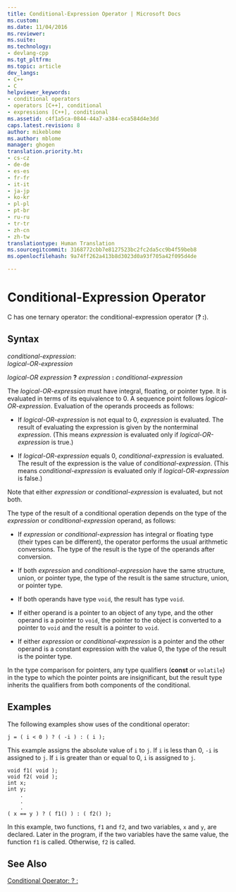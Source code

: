 ```yaml
---
title: Conditional-Expression Operator | Microsoft Docs
ms.custom: 
ms.date: 11/04/2016
ms.reviewer: 
ms.suite: 
ms.technology:
- devlang-cpp
ms.tgt_pltfrm: 
ms.topic: article
dev_langs:
- C++
- C
helpviewer_keywords:
- conditional operators
- operators [C++], conditional
- expressions [C++], conditional
ms.assetid: c4f1a5ca-0844-44a7-a384-eca584d4e3dd
caps.latest.revision: 8
author: mikeblome
ms.author: mblome
manager: ghogen
translation.priority.ht:
- cs-cz
- de-de
- es-es
- fr-fr
- it-it
- ja-jp
- ko-kr
- pl-pl
- pt-br
- ru-ru
- tr-tr
- zh-cn
- zh-tw
translationtype: Human Translation
ms.sourcegitcommit: 3168772cbb7e8127523bc2fc2da5cc9b4f59beb8
ms.openlocfilehash: 9a74ff262a413b8d3023d0a93f705a42f095d4de

---
```

# Conditional-Expression Operator
C has one ternary operator: the conditional-expression operator (**? :**).  
  
## Syntax  
 *conditional-expression*:  
 *logical-OR-expression*  
  
 *logical-OR expression*  **?**  *expression*  **:**  *conditional-expression*  
  
 The *logical-OR-expression* must have integral, floating, or pointer type. It is evaluated in terms of its equivalence to 0. A sequence point follows *logical-OR-expression*. Evaluation of the operands proceeds as follows:  
  
-   If *logical-OR-expression* is not equal to 0, *expression* is evaluated. The result of evaluating the expression is given by the nonterminal *expression*. (This means *expression* is evaluated only if *logical-OR-expression* is true.)  
  
-   If *logical-OR-expression* equals 0, *conditional-expression* is evaluated. The result of the expression is the value of *conditional-expression*. (This means *conditional-expression* is evaluated only if *logical-OR-expression* is false.)  
  
 Note that either *expression* or *conditional-expression* is evaluated, but not both.  
  
 The type of the result of a conditional operation depends on the type of the *expression* or *conditional-expression* operand, as follows:  
  
-   If *expression* or *conditional-expression* has integral or floating type (their types can be different), the operator performs the usual arithmetic conversions. The type of the result is the type of the operands after conversion.  
  
-   If both *expression* and *conditional-expression* have the same structure, union, or pointer type, the type of the result is the same structure, union, or pointer type.  
  
-   If both operands have type `void`, the result has type `void`.  
  
-   If either operand is a pointer to an object of any type, and the other operand is a pointer to `void`, the pointer to the object is converted to a pointer to `void` and the result is a pointer to `void`.  
  
-   If either *expression* or *conditional-expression* is a pointer and the other operand is a constant expression with the value 0, the type of the result is the pointer type.  
  
 In the type comparison for pointers, any type qualifiers (**const** or `volatile`) in the type to which the pointer points are insignificant, but the result type inherits the qualifiers from both components of the conditional.  
  
## Examples  
 The following examples show uses of the conditional operator:  
  
```  
j = ( i < 0 ) ? ( -i ) : ( i );  
```  
  
 This example assigns the absolute value of `i` to `j`. If `i` is less than 0, `-i` is assigned to `j`. If `i` is greater than or equal to 0, `i` is assigned to `j`.  
  
```  
void f1( void );  
void f2( void );  
int x;  
int y;  
    .  
    .  
    .  
( x == y ) ? ( f1() ) : ( f2() );  
```  
  
 In this example, two functions, `f1` and `f2`, and two variables, `x` and `y`, are declared. Later in the program, if the two variables have the same value, the function `f1` is called. Otherwise, `f2` is called.  
  
## See Also  
 [Conditional Operator: ? :](../cpp/conditional-operator-q.md)


<!--HONumber=Jan17_HO2-->


